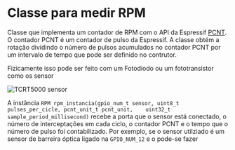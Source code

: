 # Classe para medir RPM
Classe que implementa um contador de RPM com o API da Espressif [PCNT](https://docs.espressif.com/projects/esp-idf/en/latest/esp32/api-reference/peripherals/pcnt.html). O contador PCNT é um contador de pulso da Espressif. A classe obtém a rotação dividindo o número de pulsos acumulados no contador PCNT por um intervalo de tempo que pode ser definido no contrutor.

Fizicamente isso pode ser feito com um Fotodiodo ou um fototransistor como os sensor

![TCRT5000 sensor](/images/2020/12/TCRT5000.png) 

A instância `RPM rpm_instancia(gpio_num_t sensor, uint8_t pulses_per_cicle, pcnt_unit_t pcnt_unit,    uint32_t sample_period_millisecond)` recebe a porta que o sensor está conectado, o número de interceptações em cada ciclo, o contador PCNT e o tempo que o número de pulso foi contabilizado. Por exemplo, se o sensor utilziado é um sensor de barreira óptica ligado na `GPIO_NUM_12` e o pode-se fazer
